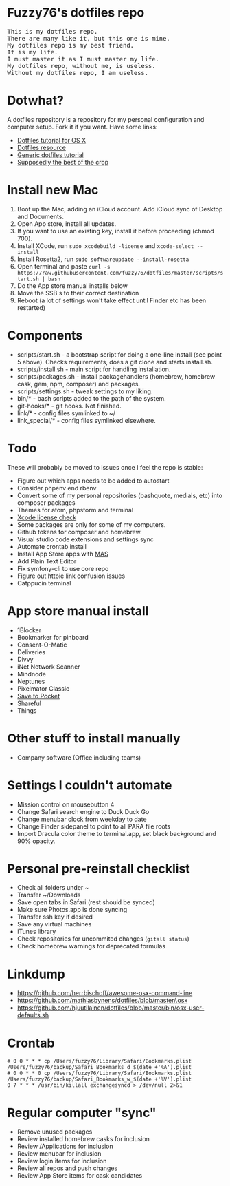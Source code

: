 # Fuzzy76's dotfiles repo

<pre>This is my dotfiles repo.
There are many like it, but this one is mine.
My dotfiles repo is my best friend.
It is my life.
I must master it as I must master my life.
My dotfiles repo, without me, is useless.
Without my dotfiles repo, I am useless.</pre>

# Dotwhat?
A dotfiles repository is a repository for my personal configuration and computer setup. Fork it if you want. Have some links:
* [Dotfiles tutorial for OS X](http://code.tutsplus.com/tutorials/setting-up-a-mac-dev-machine-from-zero-to-hero-with-dotfiles--net-35449)
* [Dotfiles resource](https://dotfiles.github.io)
* [Generic dotfiles tutorial](https://medium.com/@webprolific/getting-started-with-dotfiles-43c3602fd789)
* [Supposedly the best of the crop](https://github.com/mathiasbynens/dotfiles)

# Install new Mac
1. Boot up the Mac, adding an iCloud account. Add iCloud sync of Desktop and Documents.
2. Open App store, install all updates.
3. If you want to use an existing key, install it before proceeding (chmod 700).
4. Install XCode, run ```sudo xcodebuild -license``` and ```xcode-select --install```
5. Install Rosetta2, run ```sudo softwareupdate --install-rosetta```
5. Open terminal and paste ```curl -s https://raw.githubusercontent.com/fuzzy76/dotfiles/master/scripts/start.sh | bash```
6. Do the App store manual installs below
7. Move the SSB's to their correct destination
8. Reboot (a lot of settings won't take effect until Finder etc has been restarted)

# Components
* scripts/start.sh - a bootstrap script for doing a one-line install (see point 5 above). Checks requirements, does a git clone and starts install.sh.
* scripts/install.sh - main script for handling installation.
* scripts/packages.sh - install packagehandlers (homebrew, homebrew cask, gem, npm, composer) and packages.
* scripts/settings.sh - tweak settings to my liking.
* bin/* - bash scripts added to the path of the system.
* git-hooks/* - git hooks. Not finished.
* link/* - config files symlinked to ~/
* link_special/* - config files symlinked elsewhere.

# Todo
These will probably be moved to issues once I feel the repo is stable:
* Figure out which apps needs to be added to autostart
* Consider phpenv end rbenv
* Convert some of my personal repositories (bashquote, medials, etc) into composer packages
* Themes for atom, phpstorm and terminal
* [Xcode license check](https://github.com/CalQL8ed-K-OS/CocoaPods/commit/242d3a3d774f5f3370ae0c5ef783bda993d7029f)
* Some packages are only for some of my computers.
* Github tokens for composer and homebrew.
* Visual studio code extensions and settings sync
* Automate crontab install
* Install App Store apps with [MAS](https://github.com/mas-cli/mas)
* Add Plain Text Editor
* Fix symfony-cli to use core repo
* Figure out httpie link confusion issues
* Catppucin terminal

# App store manual install
* 1Blocker
* Bookmarker for pinboard
* Consent-O-Matic
* Deliveries
* Divvy
* iNet Network Scanner
* Mindnode
* Neptunes
* Pixelmator Classic
* [Save to Pocket](https://apps.apple.com/no/app/save-to-pocket/id1477385213?l=nb&mt=12)
* Shareful
* Things

# Other stuff to install manually
* Company software (Office including teams)

# Settings I couldn't automate
* Mission control on mousebutton 4
* Change Safari search engine to Duck Duck Go
* Change menubar clock from weekday to date
* Change Finder sidepanel to point to all PARA file roots
* Import Dracula color theme to terminal.app, set black background and 90% opacity.

# Personal pre-reinstall checklist
* Check all folders under ~
* Transfer ~/Downloads
* Save open tabs in Safari (rest should be synced)
* Make sure Photos.app is done syncing
* Transfer ssh key if desired
* Save any virtual machines
* iTunes library
* Check repositories for uncommited changes (`gitall status`)
* Check homebrew warnings for deprecated formulas

# Linkdump
* https://github.com/herrbischoff/awesome-osx-command-line
* https://github.com/mathiasbynens/dotfiles/blob/master/.osx
* https://github.com/hjuutilainen/dotfiles/blob/master/bin/osx-user-defaults.sh

# Crontab
```
# 0 0 * * * cp /Users/fuzzy76/Library/Safari/Bookmarks.plist /Users/fuzzy76/backup/Safari_Bookmarks_d_$(date +'%A').plist
# 0 0 * * 0 cp /Users/fuzzy76/Library/Safari/Bookmarks.plist /Users/fuzzy76/backup/Safari_Bookmarks_w_$(date +'%V').plist
0 7 * * * /usr/bin/killall exchangesyncd > /dev/null 2>&1
```

# Regular computer "sync"

- Remove unused packages
- Review installed homebrew casks for inclusion
- Review /Applications for inclusion
- Review menubar for inclusion
- Review login items for inclusion
- Review all repos and push changes
- Review App Store items for cask candidates
